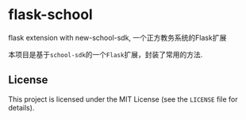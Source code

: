 # flask-school
flask extension with new-school-sdk, 一个正方教务系统的Flask扩展

本项目是基于`school-sdk`的一个`Flask`扩展，封装了常用的方法.

## License

This project is licensed under the MIT License (see the
`LICENSE` file for details).
